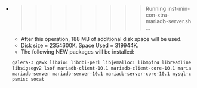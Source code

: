 * >>>>>>>>> Running inst-min-con-xtra-mariadb-server.sh ...
  * After this operation, 188 MB of additional disk space will be used.
  * Disk size = 2354600K. Space Used = 319944K.
  * The following NEW packages will be installed:
  ```bash
  galera-3 gawk libaio1 libdbi-perl libjemalloc1 libmpfr4 libreadline5
  libsigsegv2 lsof mariadb-client-10.1 mariadb-client-core-10.1 mariadb-common
  mariadb-server mariadb-server-10.1 mariadb-server-core-10.1 mysql-common
  psmisc socat
  ```
